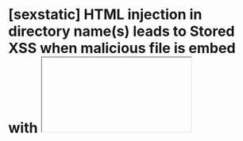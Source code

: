 # [sexstatic] HTML injection in directory name(s) leads to Stored XSS when malicious file is embed with <iframe> element used in directory name

## Report Details
- **Report ID**: 328210
- **URL**: https://hackerone.com/reports/328210
- **State**: Closed
- **Severity**: medium
- **Submitted**: 2018-03-21T13:44:51.253Z
- **Disclosed**: 2018-05-29T10:46:52.680Z

## Reporter
- **Username**: bl4de
- **Name**: N/A

## Team
- **Name**: N/A
- **Handle**: nodejs-ecosystem

## Vulnerability Information
I would like to report HTML Injection vulnerability in ```sexstatic``` module. It is possible to use HTML in directory names, which might lead to run arbitrary JavaScript code in the browser.

## Module

**module name:** sexstatic
**version:** 0.6.2
**npm page:** https://www.npmjs.com/package/sexstatic

### Module Description

A simple static file server middleware. Use it with a raw http server, express/connect, or flatiron/union!

Also adds the ability to arbitrarily modify output HTML for whatever reason. And adding additional: simple url -> string handlers simple url -> function handlers

see opts.extras if you wanna get what i'm talking about

I may or may not extend this with further addons in the future to suit my needs.

### Module Stats

Stats
4 downloads in the last day
29 downloads in the last week
158 downloads in the last month

## Vulnerability Description

```sexstatic``` can be used as static file server and presents directory index in the browser. Output is correctly sanitized against any attempts of HTML or JavaScript injection, due to sanitization done in ```sexstatic/lib/sexstatic/showdir.js```:

```javascript
// sexstatic/lib/sexstatic/showdir.js, line 132

    var displayName = he.encode(file[0]) + ((isDir)? '/':'');

    // TODO: use stylessheets?
    html += '<tr>' +
        '<td><code>(' + permsToString(file[1]) + ')</code></td>' +
        '<td style="text-align: right; padding-left: 1em"><code>' + sizeToString(file[1], humanReadable, si) + '</code></td>' +
        '<td style="padding-left: 1em"><a href="' + href + '">' + displayName + '</a></td>' +
        '</tr>\n';
```
However, the same sanitization is missing from this part:

```javascript
// sexstatic/lib/sexstatic/showdir.js, line 106

        var html = [
        '<!doctype html>',
        '<html>',
        '  <head>',
        '    <meta charset="utf-8">',
        '    <title>Index of ' + pathname +'</title>',
        '  </head>',
        '  <body>',
        '<h1>Index of ' + pathname + '</h1>'
        ].join('\n') + '\n';
```

```pathname``` variable is used without sanitization.
This allows malicious user to use valid HTML code as directory name. 
Below I present complete attack scenario with this vulnerability.

## Steps To Reproduce:

- install ```sexstatic``` module:

```
$ npm install sexstatic
```

- in the directory which will be used as root for ```sexstatic```, create directory with following name: ```"><iframe src="malware_frame.html">/```
- in created directory, create file ```malware_frame.html``` with following content:


```html
<!-- malware_frame.html -->
<html>

<head>
    <meta charset="utf8" />
    <title>Frame embeded with malware downloader :P</title>
</head>

<body>
    <p>iframe element with malicious code</p>
    <script>
        alert('Uh oh, I am bad, bad malware!!!')
    </script>
</body>

</html>
```


- run ```sexstatic```:

```
$ ./node_modules/sexstatic/lib/sexstatic.js -p 8080
sexstatic serving /home/rafal.janicki/playground/hackerone/Node at http://0.0.0.0:8080

```

- go to ```http://localhost:8080``` to see directory index:

{F274226}

- now, click on ```"><iframe src="malware_frame.html">/``` directory name on the files list

- malicious JavaScript code from ```malware_frame.html``` file is executed immediately:

{F274225}


## Patch

```pathname``` used in HTML output can be sanitized with the same ```he.encode()``` function, as it is already done for every filename.


## Supporting Material/References:

- Operating system: Ubuntu 16.04
- Node.js 8.9.4
- npm v. 5.6.0
- Chromium	67.0.3367.0 (Developer Build) (64-bit)


## Wrap up

I hope my report will help keeping Node.js Ecosystem users safe :)

- I contacted the maintainer to let him know: [N] 
- I opened an issue in the related repository: [N] 


Regards,

Rafal 'bl4de' Janicki

## Impact

Malicious user is able to inject iframe element with malicious JavaScript code via crafted directory name and trick users to open this directory in the browser.

## Attachments
- sexstatic_xss.png
- sexstatic_xss_1.png
